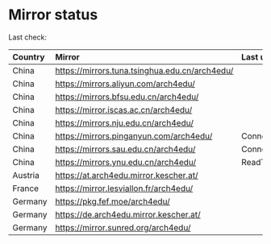<script src="./time.js"></script>
# Mirror status
Last check: <script type="text/javascript">localize(1676539226.723177);</script>

|Country|Mirror|Last update|
|:------|:-----|:----------|
|China|https://mirrors.tuna.tsinghua.edu.cn/arch4edu/|<script type="text/javascript">localize(1676529475);</script>|
|China|https://mirrors.aliyun.com/arch4edu/|<script type="text/javascript">localize(1676486966);</script>|
|China|https://mirrors.bfsu.edu.cn/arch4edu/|<script type="text/javascript">localize(1676486966);</script>|
|China|https://mirror.iscas.ac.cn/arch4edu/|<script type="text/javascript">localize(1676486966);</script>|
|China|https://mirrors.nju.edu.cn/arch4edu/|<script type="text/javascript">localize(1676442888);</script>|
|China|https://mirrors.pinganyun.com/arch4edu/|ConnectionError|
|China|https://mirrors.sau.edu.cn/arch4edu/|ConnectionError|
|China|https://mirrors.ynu.edu.cn/arch4edu/|ReadTimeout|
|Austria|https://at.arch4edu.mirror.kescher.at/|<script type="text/javascript">localize(1676486966);</script>|
|France|https://mirror.lesviallon.fr/arch4edu/|<script type="text/javascript">localize(1676486966);</script>|
|Germany|https://pkg.fef.moe/arch4edu/|<script type="text/javascript">localize(1676486966);</script>|
|Germany|https://de.arch4edu.mirror.kescher.at/|<script type="text/javascript">localize(1676486966);</script>|
|Germany|https://mirror.sunred.org/arch4edu/|<script type="text/javascript">localize(1676486966);</script>|

<script src="./tablefilter/tablefilter.js"></script>
<script src="./table.js"></script>